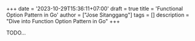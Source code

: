 +++
date = '2023-10-29T15:36:11+07:00'
draft = true
title = 'Functional Option Pattern in Go'
author = ["Jose Sitanggang"]
tags = []
description = "Dive into Function Option Pattern in Go"
+++

TODO...
